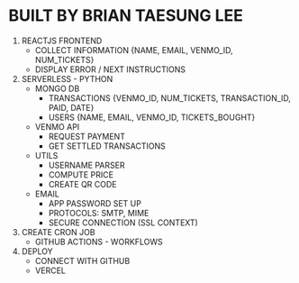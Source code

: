 # BUILT BY BRIAN TAESUNG LEE
1. REACTJS FRONTEND
    - COLLECT INFORMATION {NAME, EMAIL, VENMO_ID, NUM_TICKETS}
    - DISPLAY ERROR / NEXT INSTRUCTIONS
2. SERVERLESS - PYTHON
    - MONGO DB 
        - TRANSACTIONS {VENMO_ID, NUM_TICKETS, TRANSACTION_ID, PAID, DATE}
        - USERS {NAME, EMAIL, VENMO_ID, TICKETS_BOUGHT}
    - VENMO API
        - REQUEST PAYMENT
        - GET SETTLED TRANSACTIONS
    - UTILS
        - USERNAME PARSER
        - COMPUTE PRICE
        - CREATE QR CODE
    - EMAIL
        - APP PASSWORD SET UP
        - PROTOCOLS: SMTP, MIME
        - SECURE CONNECTION (SSL CONTEXT)
3. CREATE CRON JOB
    - GITHUB ACTIONS - WORKFLOWS
4. DEPLOY
    - CONNECT WITH GITHUB
    - VERCEL
